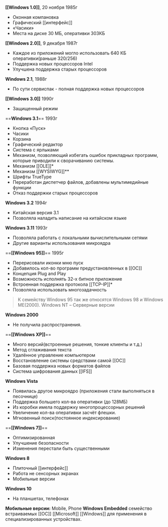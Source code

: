 __[[Windows 1.0]]__,   20 ноября 1985г
- Оконная компановка
- Графический [[интерфейс]]
- «Часики»
- Места на диске 30 МБ, оперативки 303КБ 


__[[Windows 2.0]]__,   9 декабря 1987г
- Каждое из приложений могло использовать 640 КБ оперативки(раньше 320/256)
- Поддержка новых процессоров Intel
- Улучшена поддержка старых процессоров


__Windows 2.1__,  1988г
- По сути сервиспак - полная поддержка новых процессоров


__[[Windows 3.0]]__  1990г
- Защищенный режим


==__Windows 3.1__==  1993г
- Кнопка «Пуск»
- Часики
- Корзина
- Графический редактор
- Система с ярлыками
- Механизм, позволяющий избегать ошибок прикладных программ, которые приводили к сворачиванию системы.
- Механизм [[OLE]]*
- Механизм [[WYSIWYG]]**
- Шрифты TrueType
- Переработан диспетчер файлов, добавлены мультимедийные функции
- Отказ поддержки старых процессоров


__Windows 3.2__  1994г
- Китайская версия 3.1
- Позволяла наладить написание на китайском языке


__Windows 3.11__  1993г
- Позволяла работать с локальными вычислительными сетями
- Другие варианты использования микроядра


==__[[Windows 95]]__==  1995г
- Перерисовали иконки мню пуск
- Добавилось кол-во программ предустановленных в [[ОС]]
- Концепция Plug and Play
- Возможность исполнять 32-х битное приложение
- Встроенная поддержка протокола [[TCP-IP]]*
- Позволяла использовать многозадачность

> К семейству Windows 95 так же относятся Windows 98 и Windows ME(2000).
Windows NT – Серверные версии

__Windows 2000__
-  Не получила распространения.


==__[[Windows XP]]__==
- Много версий(встроенные решения, тонкие клиенты и т.д.)
- Метод сглаживания текста
- Удалённое управление компьютером
- Восстановление системы средствами самой [[ОС]]
- Базовая поддержка новых форматов файлов
- Система шифрования данных [[IFS]]


__Windows Vista__
- Появилась другое микроядро (приложения стали выполняться в песочнице)
- Поддержка большего кол-ва оперативки (до 128МБ)
- Из коробки имела поддержку многопроцессорных решений
- Увеличение кол-ва оперативки засчёт флешки.
- Мгновенный поиск(постоянное индексирование)


==__[[Windows 7]]__==
- Оптимизированная
- Улучшение безопасности
- Изменения перестали быть существенными


__Windows 8__
- Плиточный [[интерфейс]]
- Работа не сенсорных экранах
- Мобильные версии


__Windows 10__
- На планшетах, телефонах


__Мобильные версии:__
Mobile, Phone
__Windows Embedded__ семейство встраиваемых [[ОС]] [[Microsoft]] [[Windows]] для применения в специализированных устройствах.
